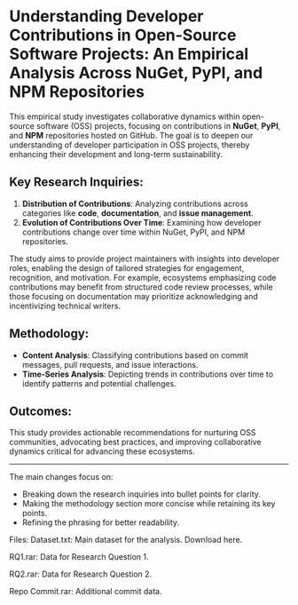 # Understanding Developer Contributions in Open-Source Software Projects: An Empirical Analysis Across NuGet, PyPI, and NPM Repositories

This empirical study investigates collaborative dynamics within open-source software (OSS) projects, focusing on contributions in **NuGet**, **PyPI**, and **NPM** repositories hosted on GitHub. The goal is to deepen our understanding of developer participation in OSS projects, thereby enhancing their development and long-term sustainability.

## Key Research Inquiries:

1. **Distribution of Contributions**: Analyzing contributions across categories like **code**, **documentation**, and **issue management**.
2. **Evolution of Contributions Over Time**: Examining how developer contributions change over time within NuGet, PyPI, and NPM repositories.

The study aims to provide project maintainers with insights into developer roles, enabling the design of tailored strategies for engagement, recognition, and motivation. For example, ecosystems emphasizing code contributions may benefit from structured code review processes, while those focusing on documentation may prioritize acknowledging and incentivizing technical writers.

## Methodology:

* **Content Analysis**: Classifying contributions based on commit messages, pull requests, and issue interactions.
* **Time-Series Analysis**: Depicting trends in contributions over time to identify patterns and potential challenges.

## Outcomes:

This study provides actionable recommendations for nurturing OSS communities, advocating best practices, and improving collaborative dynamics critical for advancing these ecosystems.

---

The main changes focus on:

* Breaking down the research inquiries into bullet points for clarity.
* Making the methodology section more concise while retaining its key points.
* Refining the phrasing for better readability.

Files:
Dataset.txt: Main dataset for the analysis. Download here.

RQ1.rar: Data for Research Question 1.

RQ2.rar: Data for Research Question 2.

Repo Commit.rar: Additional commit data.

